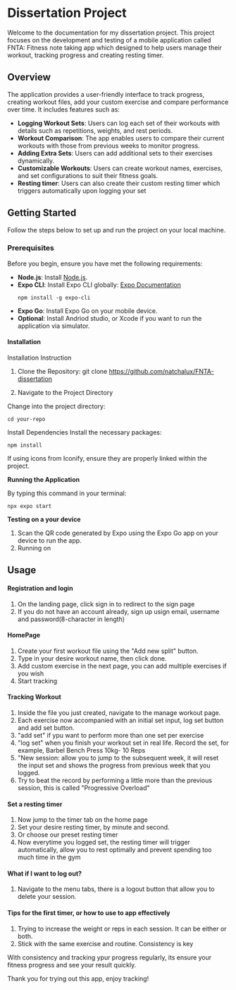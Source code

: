 # Dissertation Project

Welcome to the documentation for my dissertation project. 
This project focuses on the development and testing of a mobile application called FNTA: Fitness note taking app which designed to help users manage their workout, tracking progress and creating resting timer.

## Overview

The application provides a user-friendly interface to track progress, creating workout files, add your custom exercise and compare performance over time.
It includes features such as:

- **Logging Workout Sets**: Users can log each set of their workouts with details such as repetitions, weights, and rest periods.
- **Workout Comparison**: The app enables users to compare their current workouts with those from previous weeks to monitor progress.
- **Adding Extra Sets**: Users can add additional sets to their exercises dynamically.
- **Customizable Workouts**: Users can create workout names, exercises, and set configurations to suit their fitness goals.
- **Resting timer**: Users can also create their custom resting timer which triggers automatically upon logging your set 

## Getting Started

Follow the steps below to set up and run the project on your local machine.

### Prerequisites

Before you begin, ensure you have met the following requirements:

- **Node.js**: Install [Node.js](https://nodejs.org/).
- **Expo CLI**: Install Expo CLI globally: [Expo Documentation](https://docs.expo.dev/)
  ```
  npm install -g expo-cli
  ```
- **Expo Go**: Install Expo Go on your mobile device.
- **Optional**: Install Andriod studio, or Xcode if you want to run the application via simulator.
  
  
#### Installation

Installation Instruction

1. Clone the Repository: git clone https://github.com/natchalux/FNTA-dissertation 

2. Navigate to the Project Directory

Change into the project directory:

```
cd your-repo
```
Install Dependencies
Install the necessary packages:

```
npm install
```

If using icons from Iconify, ensure they are properly linked within the project.

**Running the Application**

By typing this command in your terminal:

```
npx expo start
```

**Testing on a your device**
1. Scan the QR code generated by Expo using the Expo Go app on your device to run the app.
2. Running on



## Usage

#### Registration and login
1. On the landing page, click sign in to redirect to the sign page
2. If you do not have an account already, sign up usign email, username and password(8-character in length)

#### HomePage
1. Create your first workout file using the "Add new split" button.
2. Type in your desire workout name, then click done.
3. Add custom exercise in the next page, you can add multiple exercises if you wish
4. Start tracking

#### Tracking Workout 
1. Inside the file you just created, navigate to the manage workout page.
2. Each exercise now accompanied with an initial set input, log set button and add set button.
3. "add set" if ypu want to perform more than one set per exercise
4. "log set" when you finish your workout set in real life. Record the set, for example, Barbel Bench Press 10kg- 10 Reps
5. "New session: allow you to jump to the subsequent week, it will reset the input set and shows the progress from previous week that you logged.
6. Try to beat the record by performing a little more than the previous session, this is called "Progressive Overload"

#### Set a resting timer
1. Now jump to the timer tab on the home page
2. Set your desire resting timer, by minute and second.
3. Or choose our preset resting timer
4. Now everytime you logged set, the resting timer will trigger automatically, allow you to rest optimally and prevent spending too much time in the gym

#### What if I want to log out?
1. Navigate to the menu tabs, there is a logout button that allow you to delete your session.


#### Tips for the first timer, or how to use to app effectively 

1. Trying to increase the weight or reps in each session. It can be either or both.
2. Stick with the same exercise and routine. Consistency is key

With consistency and tracking ypur progress regularly, its ensure your fitness progress and see your result quickly.

Thank you for trying out this app, enjoy tracking!
   

